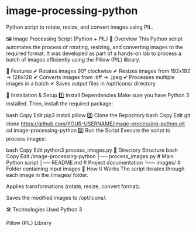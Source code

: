 # image-processing-python
Python script to rotate, resize, and convert images using PIL.

🖼️ Image Processing Script (Python + PIL)
📌 Overview
This Python script automates the process of rotating, resizing, and converting images to the required format.
It was developed as part of a hands-on lab to process a batch of images efficiently using the Pillow (PIL) library.

🔧 Features
✔ Rotates images 90° clockwise
✔ Resizes images from 192x192 → 128x128
✔ Converts images from .tiff → .jpeg
✔ Processes multiple images in a batch
✔ Saves output files in /opt/icons/ directory

🚀 Installation & Setup
1️⃣ Install Dependencies
Make sure you have Python 3 installed. Then, install the required package:

bash
Copy
Edit
pip3 install pillow
2️⃣ Clone the Repository
bash
Copy
Edit
git clone https://github.com/YOUR-USERNAME/image-processing-python.git
cd image-processing-python
3️⃣ Run the Script
Execute the script to process images:

bash
Copy
Edit
python3 process_images.py
📂 Directory Structure
bash
Copy
Edit
/image-processing-python
│── process_images.py   # Main Python script
│── README.md           # Project documentation
└── images/             # Folder containing input images
🔗 How It Works
The script iterates through each image in the /images/ folder.

Applies transformations (rotate, resize, convert format).

Saves the modified images to /opt/icons/.

🛠️ Technologies Used
Python 3

Pillow (PIL) Library
